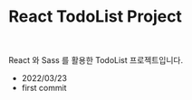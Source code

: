 # React TodoList Project
&nbsp;

React 와 Sass 를 활용한 TodoList 프로젝트입니다.

- 2022/03/23 
- first commit

